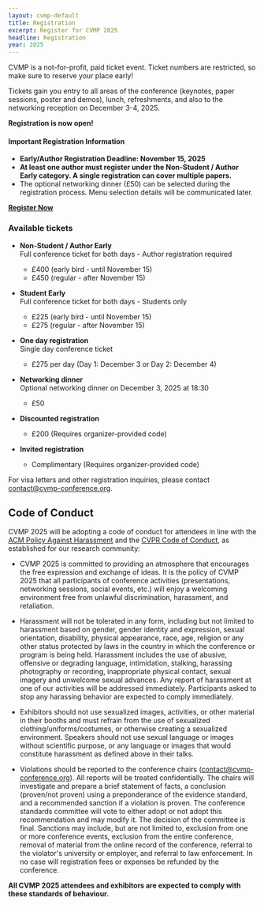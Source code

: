 ```yaml
---
layout: cvmp-default
title: Registration
excerpt: Register for CVMP 2025
headline: Registration
year: 2025
---
```


CVMP is a not-for-profit, paid ticket event.
Ticket numbers are restricted, so make sure to reserve your place early!

Tickets gain you entry to all areas of the conference (keynotes, paper sessions, poster and demos), lunch, refreshments, and also to the networking reception on December 3-4, 2025.

**Registration is now open!**

<div class="panel panel-warning">
<div class="panel-heading">
<h4>Important Registration Information</h4>
</div>
<div class="panel-body">
<ul>
<li><strong>Early/Author Registration Deadline: November 15, 2025</strong></li>
<li><strong>At least one author must register under the Non-Student / Author Early category. A single registration can cover multiple papers.</strong></li>
<li>The optional networking dinner (£50) can be selected during the registration process. Menu selection details will be communicated later.</li>
</ul>
</div>
</div>

**[Register Now](https://store.surrey.ac.uk/conferences-and-events/feps-faculty-of-engineering-physical-sciences/cvssp/22nd-acm-siggraph-european-conference-on-visual-media-production-cvmp-2025)**

### Available tickets

- **Non-Student / Author Early**  
Full conference ticket for both days - <span class="label label-danger">Author registration required</span>
  * £400 (early bird - until November 15)
  * £450 (regular - after November 15)

- **Student Early**  
Full conference ticket for both days - <span class="label label-info">Students only</span>
  * £225 (early bird - until November 15)
  * £275 (regular - after November 15)

- **One day registration**  
Single day conference ticket
  * £275 per day (Day 1: December 3 or Day 2: December 4)

- **Networking dinner**  
Optional networking dinner on December 3, 2025 at 18:30
  * £50

- **Discounted registration**  
  * £200 (Requires organizer-provided code)

- **Invited registration**  
  * Complimentary (Requires organizer-provided code)

For visa letters and other registration inquiries, please contact [contact@cvmp-conference.org](mailto:contact@cvmp-conference.org).

## Code of Conduct

CVMP 2025 will be adopting a code of conduct for attendees in line with the [ACM Policy Against Harassment](https://www.acm.org/about-acm/policy-against-harassment) and the [CVPR Code of Conduct](https://cvpr2022.thecvf.com/node/27), as established for our research community:

* CVMP 2025 is committed to providing an atmosphere that encourages the free expression and exchange of ideas. It is the policy of CVMP 2025 that all participants of conference activities (presentations, networking sessions, social events, etc.) will enjoy a welcoming environment free from unlawful discrimination, harassment, and retaliation.

* Harassment will not be tolerated in any form, including but not limited to harassment based on gender, gender identity and expression, sexual orientation, disability, physical appearance, race, age, religion or any other status protected by laws in the country in which the conference or program is being held. Harassment includes the use of abusive, offensive or degrading language, intimidation, stalking, harassing photography or recording, inappropriate physical contact, sexual imagery and unwelcome sexual advances. Any report of harassment at one of our activities will be addressed immediately. Participants asked to stop any harassing behavior are expected to comply immediately.

* Exhibitors should not use sexualized images, activities, or other material in their booths and must refrain from the use of sexualized clothing/uniforms/costumes, or otherwise creating a sexualized environment. Speakers should not use sexual language or images without scientific purpose, or any language or images that would constitute harassment as defined above in their talks.

* Violations should be reported to the conference chairs ([contact@cvmp-conference.org](mailto:contact@cvmp-conference.org)). All reports will be treated confidentially. The chairs will investigate and prepare a brief statement of facts, a conclusion (proven/not proven) using a preponderance of the evidence standard, and a recommended sanction if a violation is proven. The conference standards committee will vote to either adopt or not adopt this recommendation and may modify it. The decision of the committee is final. Sanctions may include, but are not limited to, exclusion from one or more conference events, exclusion from the entire conference, removal of material from the online record of the conference, referral to the violator's university or employer, and referral to law enforcement. In no case will registration fees or expenses be refunded by the conference.

**All CVMP 2025 attendees and exhibitors are expected to comply with these standards of behaviour.**